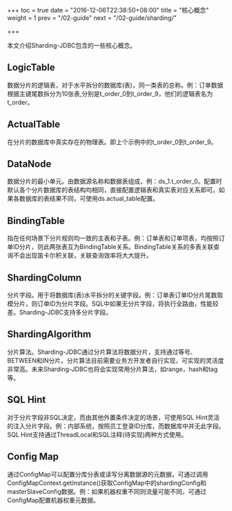 +++
toc = true
date = "2016-12-06T22:38:50+08:00"
title = "核心概念"
weight = 1
prev = "/02-guide"
next = "/02-guide/sharding/"

+++

本文介绍Sharding-JDBC包含的一些核心概念。

## LogicTable
数据分片的逻辑表，对于水平拆分的数据库(表)，同一类表的总称。例：订单数据根据主键尾数拆分为10张表,分别是t_order_0到t_order_9，他们的逻辑表名为t_order。

## ActualTable
在分片的数据库中真实存在的物理表。即上个示例中的t_order_0到t_order_9。

## DataNode
数据分片的最小单元。由数据源名称和数据表组成，例：ds_1.t_order_0。配置时默认各个分片数据库的表结构均相同，直接配置逻辑表和真实表对应关系即可。如果各数据库的表结果不同，可使用ds.actual_table配置。

## BindingTable
指在任何场景下分片规则均一致的主表和子表。例：订单表和订单项表，均按照订单ID分片，则此两张表互为BindingTable关系。BindingTable关系的多表关联查询不会出现笛卡尔积关联，关联查询效率将大大提升。

## ShardingColumn
分片字段。用于将数据库(表)水平拆分的关键字段。例：订单表订单ID分片尾数取模分片，则订单ID为分片字段。SQL中如果无分片字段，将执行全路由，性能较差。Sharding-JDBC支持多分片字段。

## ShardingAlgorithm
分片算法。Sharding-JDBC通过分片算法将数据分片，支持通过等号、BETWEEN和IN分片。分片算法目前需要业务方开发者自行实现，可实现的灵活度非常高。未来Sharding-JDBC也将会实现常用分片算法，如range，hash和tag等。

## SQL Hint
对于分片字段非SQL决定，而由其他外置条件决定的场景，可使用SQL Hint灵活的注入分片字段。例：内部系统，按照员工登录ID分库，而数据库中并无此字段。SQL Hint支持通过ThreadLocal和SQL注释(待实现)两种方式使用。

## Config Map
通过ConfigMap可以配置分库分表或读写分离数据源的元数据，可通过调用ConfigMapContext.getInstance()获取ConfigMap中的shardingConfig和masterSlaveConfig数据。例：如果机器权重不同则流量可能不同，可通过ConfigMap配置机器权重元数据。
